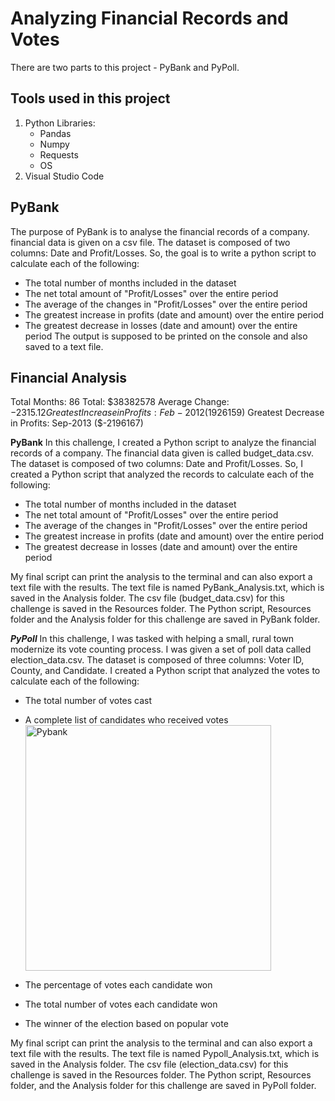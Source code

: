 # Analyzing Financial Records and Votes

There are two parts to this project - PyBank and PyPoll. 

## Tools used in this project
1. Python
   Libraries:
   - Pandas
   - Numpy
   - Requests
   - OS
2. Visual Studio Code

## PyBank
The purpose of PyBank is to analyse the financial records of a company. financial data is given on a csv file. The dataset is composed of two columns: Date and Profit/Losses. So, the goal is to write a python script to calculate each of the following:
- The total number of months included in the dataset
- The net total amount of "Profit/Losses" over the entire period
- The average of the changes in "Profit/Losses" over the entire period
- The greatest increase in profits (date and amount) over the entire period
- The greatest decrease in losses (date and amount) over the entire period
The output is supposed to be printed on the console and also saved to a text file.

Financial Analysis 
------------------------------------------------------- 
Total Months: 86 
Total: $38382578 
Average Change: $-2315.12 
Greatest Increase in Profits: Feb-2012 ($1926159) 
Greatest Decrease in Profits: Sep-2013 ($-2196167) 


******PyBank******
In this challenge, I created a Python script to analyze the financial records of a company. The financial data given is called budget_data.csv. 
The dataset is composed of two columns: Date and Profit/Losses. So, I created a Python script that analyzed the records to calculate each of the following:
- The total number of months included in the dataset
- The net total amount of "Profit/Losses" over the entire period
- The average of the changes in "Profit/Losses" over the entire period
- The greatest increase in profits (date and amount) over the entire period
- The greatest decrease in losses (date and amount) over the entire period

My final script can print the analysis to the terminal and can also export a text file with the results. The text file is named PyBank_Analysis.txt, which is saved in the Analysis folder. The csv file (budget_data.csv) for this challenge is saved in the Resources folder.
The Python script, Resources folder and the Analysis folder for this challenge are saved in PyBank folder. 


 

*******PyPoll*******
In this challenge, I was tasked with helping a small, rural town modernize its vote counting process. I was given a set of poll data called election_data.csv. 
The dataset is composed of three columns: Voter ID, County, and Candidate. I created a Python script that analyzed the votes to calculate each of the following:
- The total number of votes cast
- A complete list of candidates who received votes<img width="393" alt="Pybank" src="https://user-images.githubusercontent.com/71471355/113071919-fa892500-9182-11eb-9dff-44886d79ff0e.png">

- The percentage of votes each candidate won
- The total number of votes each candidate won
- The winner of the election based on popular vote

My final script can print the analysis to the terminal and can also export a text file with the results. The text file is named Pypoll_Analysis.txt, which is saved in the Analysis folder. The csv file (election_data.csv) for this challenge is saved in the Resources folder. 
The Python script, Resources folder, and the Analysis folder for this challenge are saved in PyPoll folder. 




